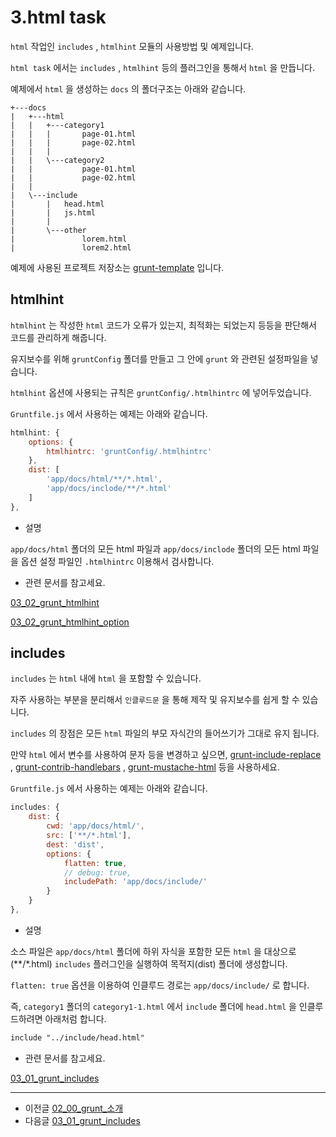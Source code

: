 # 3.html task

`html` 작업인 `includes` , `htmlhint` 모듈의 사용방법 및 예제입니다.

`html task` 에서는 `includes` , `htmlhint` 등의 플러그인을 통해서 `html` 을 만듭니다.


예제에서 `html` 을 생성하는 `docs` 의 폴더구조는 아래와 같습니다.

```
+---docs
|   +---html
|   |   +---category1
|   |   |       page-01.html
|   |   |       page-02.html
|   |   |
|   |   \---category2
|   |           page-01.html
|   |           page-02.html
|   |
|   \---include
|       |   head.html
|       |   js.html
|       |
|       \---other
|               lorem.html
|               lorem2.html
```

예제에 사용된 프로젝트 저장소는 [grunt-template](https://github.com/demun/grunt-template) 입니다.



## htmlhint


`htmlhint` 는 작성한 `html` 코드가 오류가 있는지, 최적화는 되었는지 등등을 판단해서 코드를 관리하게 해줍니다.

유지보수를 위해 `gruntConfig` 폴더를 만들고 그 안에 `grunt` 와 관련된 설정파일을 넣습니다.

`htmlhint` 옵션에 사용되는 규칙은 `gruntConfig/.htmlhintrc` 에 넣어두었습니다.



`Gruntfile.js` 에서 사용하는 예제는 아래와 같습니다.

```javascript
htmlhint: {
    options: {
        htmlhintrc: 'gruntConfig/.htmlhintrc'
    },
    dist: [
        'app/docs/html/**/*.html',
        'app/docs/inclode/**/*.html'
    ]
},
```


* 설명

`app/docs/html` 폴더의 모든 html 파일과 `app/docs/inclode` 폴더의 모든 html 파일을 옵션 설정 파일인 `.htmlhintrc` 이용해서 검사합니다.



* 관련 문서를 참고세요.

[03_02_grunt_htmlhint](03_02_grunt_htmlhint.md)

[03_02_grunt_htmlhint_option](03_02_grunt_htmlhint_option.md)





## includes

`includes` 는 `html` 내에 `html` 을 포함할 수 있습니다.

자주 사용하는 부분을 분리해서 `인클루드문` 을 통해 제작 및 유지보수를 쉽게 할 수 있습니다.

`includes` 의 장점은 모든 `html` 파일의 부모 자식간의 들어쓰기가 그대로 유지 됩니다.

만약 `html` 에서 변수를 사용하여 문자 등을 변경하고 싶으면, [grunt-include-replace](https://www.npmjs.com/package/grunt-include-replace) , [grunt-contrib-handlebars](https://www.npmjs.com/package/grunt-contrib-handlebars) , [grunt-mustache-html](https://www.npmjs.com/package/grunt-mustache-html) 등을 사용하세요. 


`Gruntfile.js` 에서 사용하는 예제는 아래와 같습니다.

```javascript
includes: {
    dist: {
        cwd: 'app/docs/html/',
        src: ['**/*.html'],
        dest: 'dist',
        options: {
            flatten: true,
            // debug: true,
            includePath: 'app/docs/include/'
        }
    }
},
```


* 설명

소스 파일은 `app/docs/html` 폴더에 하위 자식을 포함한 모든 `html` 을 대상으로(**/*.html) `includes` 플러그인을 실행하여 목적지(dist) 폴더에 생성합니다.

`flatten: true` 옵션을 이용하여 인클루드 경로는 `app/docs/include/` 로 합니다.

즉, `category1` 폴더의 `category1-1.html` 에서 `include` 폴더에 `head.html` 을 인클루드하려면 아래처럼 합니다.

```html
include "../include/head.html"
```



* 관련 문서를 참고세요.

[03_01_grunt_includes](03_01_grunt_includes.md)


***

- 이전글 [02_00_grunt_소개](02_00_grunt_소개.md)
- 다음글 [03_01_grunt_includes](03_01_grunt_includes.md)

